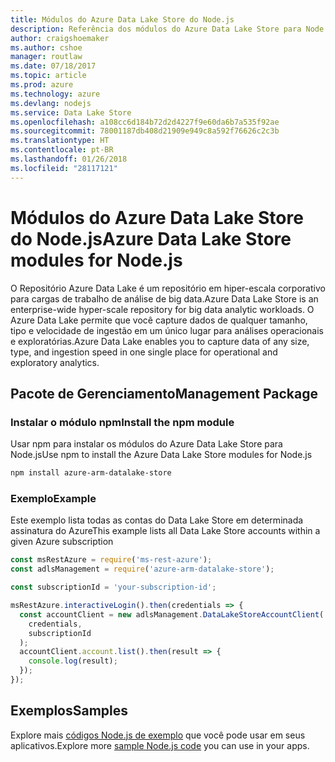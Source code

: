 ```yaml
---
title: Módulos do Azure Data Lake Store do Node.js
description: Referência dos módulos do Azure Data Lake Store para Node.js
author: craigshoemaker
ms.author: cshoe
manager: routlaw
ms.date: 07/18/2017
ms.topic: article
ms.prod: azure
ms.technology: azure
ms.devlang: nodejs
ms.service: Data Lake Store
ms.openlocfilehash: a108cc6d184b72d2d4227f9e60da6b7a535f92ae
ms.sourcegitcommit: 78001187db408d21909e949c8a592f76626c2c3b
ms.translationtype: HT
ms.contentlocale: pt-BR
ms.lasthandoff: 01/26/2018
ms.locfileid: "28117121"
---
```

# <a name="azure-data-lake-store-modules-for-nodejs"></a><span data-ttu-id="a4334-103">Módulos do Azure Data Lake Store do Node.js</span><span class="sxs-lookup"><span data-stu-id="a4334-103">Azure Data Lake Store modules for Node.js</span></span>

<span data-ttu-id="a4334-104">O Repositório Azure Data Lake é um repositório em hiper-escala corporativo para cargas de trabalho de análise de big data.</span><span class="sxs-lookup"><span data-stu-id="a4334-104">Azure Data Lake Store is an enterprise-wide hyper-scale repository for big data analytic workloads.</span></span> <span data-ttu-id="a4334-105">O Azure Data Lake permite que você capture dados de qualquer tamanho, tipo e velocidade de ingestão em um único lugar para análises operacionais e exploratórias.</span><span class="sxs-lookup"><span data-stu-id="a4334-105">Azure Data Lake enables you to capture data of any size, type, and ingestion speed in one single place for operational and exploratory analytics.</span></span>

## <a name="management-package"></a><span data-ttu-id="a4334-106">Pacote de Gerenciamento</span><span class="sxs-lookup"><span data-stu-id="a4334-106">Management Package</span></span>

### <a name="install-the-npm-module"></a><span data-ttu-id="a4334-107">Instalar o módulo npm</span><span class="sxs-lookup"><span data-stu-id="a4334-107">Install the npm module</span></span>

<span data-ttu-id="a4334-108">Usar npm para instalar os módulos do Azure Data Lake Store para Node.js</span><span class="sxs-lookup"><span data-stu-id="a4334-108">Use npm to install the Azure Data Lake Store modules for Node.js</span></span>

```bash
npm install azure-arm-datalake-store
```

### <a name="example"></a><span data-ttu-id="a4334-109">Exemplo</span><span class="sxs-lookup"><span data-stu-id="a4334-109">Example</span></span>

<span data-ttu-id="a4334-110">Este exemplo lista todas as contas do Data Lake Store em determinada assinatura do Azure</span><span class="sxs-lookup"><span data-stu-id="a4334-110">This example lists all Data Lake Store accounts within a given Azure subscription</span></span>

```javascript
const msRestAzure = require('ms-rest-azure');
const adlsManagement = require('azure-arm-datalake-store');

const subscriptionId = 'your-subscription-id';

msRestAzure.interactiveLogin().then(credentials => {
  const accountClient = new adlsManagement.DataLakeStoreAccountClient(
    credentials,
    subscriptionId
  );
  accountClient.account.list().then(result => {
    console.log(result);
  });
});
```

## <a name="samples"></a><span data-ttu-id="a4334-111">Exemplos</span><span class="sxs-lookup"><span data-stu-id="a4334-111">Samples</span></span>

<span data-ttu-id="a4334-112">Explore mais [códigos Node.js de exemplo](https://azure.microsoft.com/resources/samples/?platform=nodejs) que você pode usar em seus aplicativos.</span><span class="sxs-lookup"><span data-stu-id="a4334-112">Explore more [sample Node.js code](https://azure.microsoft.com/resources/samples/?platform=nodejs) you can use in your apps.</span></span>
